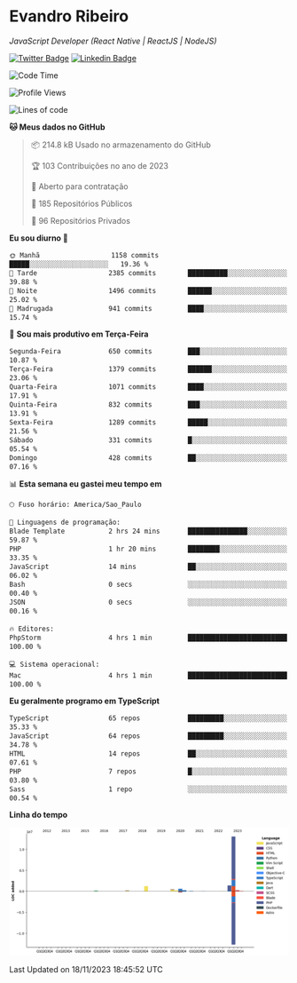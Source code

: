 # Evandro **Ribeiro**

*JavaScript Developer (React Native | ReactJS | NodeJS)*

[![Twitter Badge](https://img.shields.io/badge/-@ribeiroevandro-201B2D?style=flat-square&labelColor=201B2D&logo=twitter&logoColor=white&link=https://twitter.com/ribeiroevandro)](https://twitter.com/ribeiroevandro) 
[![Linkedin Badge](https://img.shields.io/badge/-Evandro%20Ribeiro-201B2D?style=flat-square&logo=Linkedin&logoColor=white&link=https://www.linkedin.com/in/ribeiroevandro)](https://www.linkedin.com/in/ribeiroevandro) 


<!--START_SECTION:waka-->
![Code Time](http://img.shields.io/badge/Code%20Time-3%2C535%20hrs%2030%20mins-blue)

![Profile Views](http://img.shields.io/badge/Visualizac%C3%B5es%20do%20perfil-0-blue)

![Lines of code](https://img.shields.io/badge/Desde%20o%20Hello%20World%20eu%20escrevi-18.0%20million%20linhas%20de%20c%C3%B3digo-blue)

**🐱 Meus dados no GitHub** 

> 📦 214.8 kB Usado no armazenamento do GitHub 
 > 
> 🏆 103 Contribuições no ano de 2023
 > 
> 💼 Aberto para contratação
 > 
> 📜 185 Repositórios Públicos 
 > 
> 🔑 96 Repositórios Privados 
 > 
**Eu sou diurno 🐤** 

```text
🌞 Manhã                  1158 commits        █████░░░░░░░░░░░░░░░░░░░░   19.36 % 
🌆 Tarde                  2385 commits        ██████████░░░░░░░░░░░░░░░   39.88 % 
🌃 Noite                  1496 commits        ██████░░░░░░░░░░░░░░░░░░░   25.02 % 
🌙 Madrugada              941 commits         ████░░░░░░░░░░░░░░░░░░░░░   15.74 % 
```
📅 **Sou mais produtivo em Terça-Feira** 

```text
Segunda-Feira            650 commits         ███░░░░░░░░░░░░░░░░░░░░░░   10.87 % 
Terça-Feira              1379 commits        ██████░░░░░░░░░░░░░░░░░░░   23.06 % 
Quarta-Feira             1071 commits        ████░░░░░░░░░░░░░░░░░░░░░   17.91 % 
Quinta-Feira             832 commits         ███░░░░░░░░░░░░░░░░░░░░░░   13.91 % 
Sexta-Feira              1289 commits        █████░░░░░░░░░░░░░░░░░░░░   21.56 % 
Sábado                   331 commits         █░░░░░░░░░░░░░░░░░░░░░░░░   05.54 % 
Domingo                  428 commits         ██░░░░░░░░░░░░░░░░░░░░░░░   07.16 % 
```


📊 **Esta semana eu gastei meu tempo em** 

```text
🕑︎ Fuso horário: America/Sao_Paulo

💬 Linguagens de programação: 
Blade Template           2 hrs 24 mins       ███████████████░░░░░░░░░░   59.87 % 
PHP                      1 hr 20 mins        ████████░░░░░░░░░░░░░░░░░   33.35 % 
JavaScript               14 mins             ██░░░░░░░░░░░░░░░░░░░░░░░   06.02 % 
Bash                     0 secs              ░░░░░░░░░░░░░░░░░░░░░░░░░   00.40 % 
JSON                     0 secs              ░░░░░░░░░░░░░░░░░░░░░░░░░   00.16 % 

🔥 Editores: 
PhpStorm                 4 hrs 1 min         █████████████████████████   100.00 % 

💻 Sistema operacional: 
Mac                      4 hrs 1 min         █████████████████████████   100.00 % 
```

**Eu geralmente programo em TypeScript** 

```text
TypeScript               65 repos            █████████░░░░░░░░░░░░░░░░   35.33 % 
JavaScript               64 repos            █████████░░░░░░░░░░░░░░░░   34.78 % 
HTML                     14 repos            ██░░░░░░░░░░░░░░░░░░░░░░░   07.61 % 
PHP                      7 repos             █░░░░░░░░░░░░░░░░░░░░░░░░   03.80 % 
Sass                     1 repo              ░░░░░░░░░░░░░░░░░░░░░░░░░   00.54 % 
```



**Linha do tempo**

![Lines of Code chart](https://raw.githubusercontent.com/ribeiroevandro/ribeiroevandro/main/assets/bar_graph.png)


 Last Updated on 18/11/2023 18:45:52 UTC
<!--END_SECTION:waka-->
